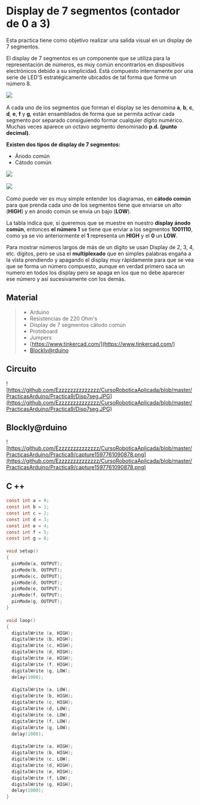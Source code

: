 # Display de 7 segmentos (contador de 0 a 3)

Esta practica tiene como objetivo realizar una salida visual en un display de 7 segmentos. 

El display de 7 segmentos es un componente que se utiliza para la representación de números, es muy común encontrarlos en dispositivos electrónicos debido a su simplicidad. Está compuesto internamente por una serie de LED'S estratégicamente ubicados de tal forma que forme un número 8.

![](https://thumbs.gfycat.com/FaroffGratefulAsianlion-size_restricted.gif)

A cada uno de los segmentos que forman el display se les denomina **a**, **b**, **c**, **d**, **e**, **f** y **g**, están ensamblados de forma que se permita activar cada segmento por separado consiguiendo formar cualquier dígito numérico. Muchas veces aparece un octavo segmento denominado **p.d. (punto decimal)**.

**Existen dos tipos de display de 7 segmentos:**

- Ánodo común
-  Cátodo común

![](https://http2.mlstatic.com/display-7-segmentos-5611ah-catodo-comun-arduino-pic-arm-avr-D_NQ_NP_835181-MLV25645714860_062017-F.jpg)
 
![](https://http2.mlstatic.com/display-7-segmentos-1-digito-catodo-comun-rojo-arduino-D_NQ_NP_942204-MLA27477084127_062018-F.jpg)

Como puede ver es muy simple entender los diagramas, en **cátodo común** para que prenda cada uno de los segmentos tiene que enviarse un alto (**HIGH**) y en ánodo común se envía un bajo (**LOW**).

La tabla indica que, si queremos que se muestre en nuestro **display ánodo común**, entonces **el número 1** se tiene que enviar a los segmentos **1001110**, como ya se vio anteriormente el **1** representa un **HIGH** y el **0** un **LOW**.

Para mostrar números largos de más de un dígito se usan Display de 2, 3, 4, etc. dígitos, pero se usa el **multiplexado** que en simples palabras engaña a la vista prendiendo y apagando el display muy rápidamente para que se vea que se forma un número compuesto, aunque en verdad primero saca un numero en todos los display pero se apaga en los que no debe aparecer ese número y así sucesivamente con los demás.

## Material
> - Arduino
> - Resistencias de 220 Ohm's
> - Display de 7 segmentos cátodo común
> - Protoboard
> - Jumpers
> - [https://www.tinkercad.com/](https://www.tinkercad.com/)
> - [Blockly@rduino](https://technologiescollege.github.io/Blockly-at-rduino/index.html)

## Circuito
![https://github.com/Ezzzzzzzzzzzzzz/CursoRoboticaAplicada/blob/master/PracticasArduino/Practica9/Disp7seg.JPG](https://github.com/Ezzzzzzzzzzzzzz/CursoRoboticaAplicada/blob/master/PracticasArduino/Practica9/Disp7seg.JPG)

## Blockly@rduino

![https://github.com/Ezzzzzzzzzzzzzz/CursoRoboticaAplicada/blob/master/PracticasArduino/Practica9/capture1597761090878.png](https://github.com/Ezzzzzzzzzzzzzz/CursoRoboticaAplicada/blob/master/PracticasArduino/Practica9/capture1597761090878.png)

## C ++
```c
const int a = 0;
const int b = 1;
const int c = 2;
const int d = 3;
const int e = 4;
const int f = 5;
const int g = 6;

void setup()
{
  pinMode(a, OUTPUT);
  pinMode(b, OUTPUT);
  pinMode(c, OUTPUT);
  pinMode(d, OUTPUT);  
  pinMode(e, OUTPUT);
  pinMode(f, OUTPUT);
  pinMode(g, OUTPUT);
}

void loop()
{
  digitalWrite (a, HIGH);
  digitalWrite (b, HIGH);
  digitalWrite (c, HIGH);
  digitalWrite (d, HIGH);
  digitalWrite (e, HIGH);
  digitalWrite (f, HIGH);
  digitalWrite (g, LOW);
  delay(1000);
  
  digitalWrite (a, LOW);
  digitalWrite (b, HIGH);
  digitalWrite (c, HIGH);
  digitalWrite (d, LOW);
  digitalWrite (e, LOW);
  digitalWrite (f, LOW);
  digitalWrite (g, LOW);
  delay(1000);
  
  digitalWrite (a, HIGH);
  digitalWrite (b, HIGH);
  digitalWrite (c, LOW);
  digitalWrite (d, HIGH);
  digitalWrite (e, HIGH);
  digitalWrite (f, LOW);
  digitalWrite (g, HIGH);
  delay(1000);  
}
``` 

<!--stackedit_data:
eyJoaXN0b3J5IjpbODQ2NDg5NDQxLC0yMTI4NzI0NzI5LDU3MD
MzMzc0MSwxNDcxNzIyOTEzLC0yNDY4Nzc4NjcsLTMxNTk1MTIz
NiwtMTY0NjgxMjg0MCwzNjI2MDAwNzcsLTk3ODIzNjg5NSwxNz
U4OTAzNzA1XX0=
-->